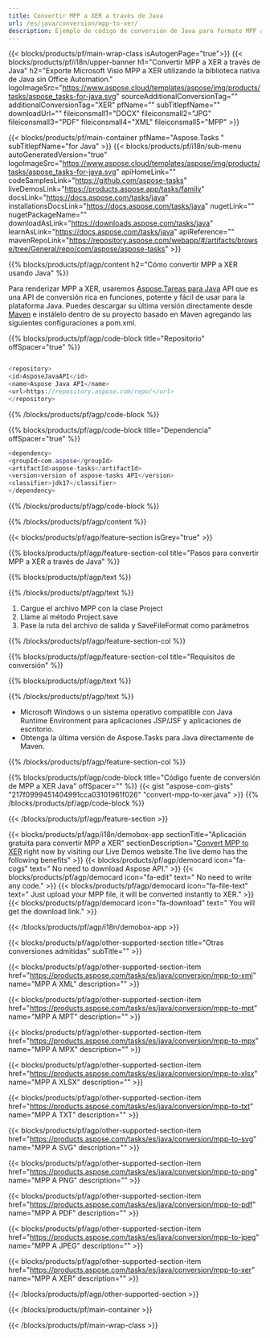 ```yaml
---
title: Convertir MPP a XER a través de Java 
url: /es/java/conversion/mpp-to-xer/ 
description: Ejemplo de código de conversión de Java para formato MPP a archivo XER. Utilice este código de ejemplo para convertir MPP a XER dentro de cualquier aplicación basada en Web o Java de escritorio.
---
```


{{< blocks/products/pf/main-wrap-class isAutogenPage="true">}}
{{< blocks/products/pf/i18n/upper-banner h1="Convertir MPP a XER a través de Java" h2="Exporte Microsoft Visio MPP a XER utilizando la biblioteca nativa de Java sin Office Automation." logoImageSrc="https://www.aspose.cloud/templates/aspose/img/products/tasks/aspose_tasks-for-java.svg" sourceAdditionalConversionTag="" additionalConversionTag="XER" pfName="" subTitlepfName="" downloadUrl="" fileiconsmall1="DOCX" fileiconsmall2="JPG" fileiconsmall3="PDF" fileiconsmall4="XML" fileiconsmall5="MPP" >}}

{{< blocks/products/pf/main-container pfName="Aspose.Tasks " subTitlepfName="for Java" >}}
{{< blocks/products/pf/i18n/sub-menu autoGeneratedVersion="true" logoImageSrc="https://www.aspose.cloud/templates/aspose/img/products/tasks/aspose_tasks-for-java.svg" apiHomeLink="" codeSamplesLink="https://github.com/aspose-tasks" liveDemosLink="https://products.aspose.app/tasks/family" docsLink="https://docs.aspose.com/tasks/java" installationsDocsLink="https://docs.aspose.com/tasks/java" nugetLink="" nugetPackageName="" downloadAsLink="https://downloads.aspose.com/tasks/java" learnAsLink="https://docs.aspose.com/tasks/java" apiReference="" mavenRepoLink="https://repository.aspose.com/webapp/#/artifacts/browse/tree/General/repo/com/aspose/aspose-tasks" >}}

{{% blocks/products/pf/agp/content h2="Cómo convertir MPP a XER usando Java" %}}

Para renderizar MPP a XER, usaremos
 [Aspose.Tareas para Java](https://products.aspose.com/tasks/java)
 API que es una API de conversión rica en funciones, potente y fácil de usar para la plataforma Java. Puedes descargar su última versión directamente desde
 [Maven](https://repository.aspose.com/webapp/#/artifacts/browse/tree/General/repo/com/aspose/aspose-tasks)
 e instálelo dentro de su proyecto basado en Maven agregando las siguientes configuraciones a pom.xml.

{{% blocks/products/pf/agp/code-block title="Repositorio" offSpacer="true" %}}

```cs

<repository>
<id>AsposeJavaAPI</id>
<name>Aspose Java API</name>
<url>https://repository.aspose.com/repo/</url>
</repository>

```

{{% /blocks/products/pf/agp/code-block %}}

{{% blocks/products/pf/agp/code-block title="Dependencia" offSpacer="true" %}}

```cs
<dependency>
<groupId>com.aspose</groupId>
<artifactId>aspose-tasks</artifactId>
<version>version of aspose-tasks API</version>
<classifier>jdk17</classifier>
</dependency>

```

{{% /blocks/products/pf/agp/code-block %}}

{{% /blocks/products/pf/agp/content %}}

{{< blocks/products/pf/agp/feature-section isGrey="true" >}}

{{% blocks/products/pf/agp/feature-section-col title="Pasos para convertir MPP a XER a través de Java" %}}

{{% blocks/products/pf/agp/text %}}

{{% /blocks/products/pf/agp/text %}}

1. Cargue el archivo MPP con la clase Project
1. Llame al método Project.save
1. Pase la ruta del archivo de salida y SaveFileFormat como parámetros

{{% /blocks/products/pf/agp/feature-section-col %}}

{{% blocks/products/pf/agp/feature-section-col title="Requisitos de conversión" %}}

{{% blocks/products/pf/agp/text %}}

{{% /blocks/products/pf/agp/text %}}

- Microsoft Windows o un sistema operativo compatible con Java Runtime Environment para aplicaciones JSP/JSF y aplicaciones de escritorio.
- Obtenga la última versión de Aspose.Tasks para Java directamente de Maven.

{{% /blocks/products/pf/agp/feature-section-col %}}

{{% blocks/products/pf/agp/code-block title="Código fuente de conversión de MPP a XER Java" offSpacer="" %}}
{{< gist "aspose-com-gists" "217f0999451404991cca03101961f026" "convert-mpp-to-xer.java" >}}
{{% /blocks/products/pf/agp/code-block %}}

{{< /blocks/products/pf/agp/feature-section >}}

<!-- aboutfile Starts -->

{{< blocks/products/pf/agp/i18n/demobox-app sectionTitle="Aplicación gratuita para convertir MPP a XER" sectionDescription="[Convert MPP to XER](https://products.aspose.app/tasks/conversion/mpp-to-xer) right now by visiting our Live Demos website.The live demo has the following benefits" >}}
        {{< blocks/products/pf/agp/democard icon="fa-cogs" text=" No need to download Aspose API." >}}
        {{< blocks/products/pf/agp/democard icon="fa-edit" text=" No need to write any code." >}}
        {{< blocks/products/pf/agp/democard icon="fa-file-text" text=" Just upload your MPP file, it will be converted instantly to XER." >}}
        {{< blocks/products/pf/agp/democard icon="fa-download" text=" You will get the download link." >}}

{{< /blocks/products/pf/agp/i18n/demobox-app >}}

<!-- aboutfile Ends -->

{{< blocks/products/pf/agp/other-supported-section title="Otras conversiones admitidas" subTitle="" >}}

{{< blocks/products/pf/agp/other-supported-section-item href="https://products.aspose.com/tasks/es/java/conversion/mpp-to-xml" name="MPP A XML" description="" >}}

{{< blocks/products/pf/agp/other-supported-section-item href="https://products.aspose.com/tasks/es/java/conversion/mpp-to-mpt" name="MPP A MPT" description="" >}}

{{< blocks/products/pf/agp/other-supported-section-item href="https://products.aspose.com/tasks/es/java/conversion/mpp-to-mpx" name="MPP A MPX" description="" >}}

{{< blocks/products/pf/agp/other-supported-section-item href="https://products.aspose.com/tasks/es/java/conversion/mpp-to-xlsx" name="MPP A XLSX" description="" >}}

{{< blocks/products/pf/agp/other-supported-section-item href="https://products.aspose.com/tasks/es/java/conversion/mpp-to-txt" name="MPP A TXT" description="" >}}

{{< blocks/products/pf/agp/other-supported-section-item href="https://products.aspose.com/tasks/es/java/conversion/mpp-to-svg" name="MPP A SVG" description="" >}}

{{< blocks/products/pf/agp/other-supported-section-item href="https://products.aspose.com/tasks/es/java/conversion/mpp-to-png" name="MPP A PNG" description="" >}}

{{< blocks/products/pf/agp/other-supported-section-item href="https://products.aspose.com/tasks/es/java/conversion/mpp-to-pdf" name="MPP A PDF" description="" >}}

{{< blocks/products/pf/agp/other-supported-section-item href="https://products.aspose.com/tasks/es/java/conversion/mpp-to-jpeg" name="MPP A JPEG" description="" >}}

{{< blocks/products/pf/agp/other-supported-section-item href="https://products.aspose.com/tasks/es/java/conversion/mpp-to-xer" name="MPP A XER" description="" >}}



{{< /blocks/products/pf/agp/other-supported-section >}}

{{< /blocks/products/pf/main-container >}}
    
{{< /blocks/products/pf/main-wrap-class >}}